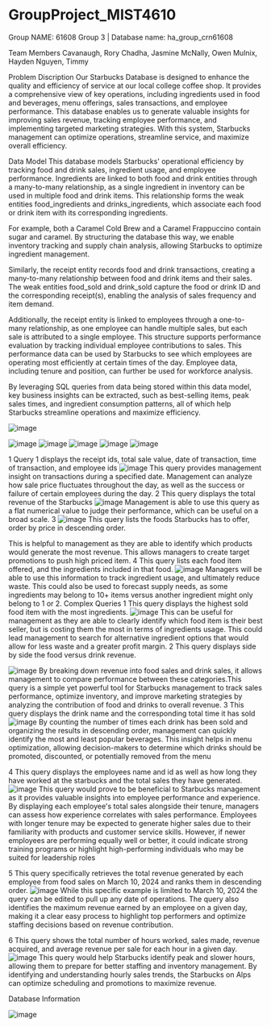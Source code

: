 # GroupProject_MIST4610
Group NAME: 61608 Group 3 | Database name: ha_group_crn61608

Team Members
Cavanaugh, Rory
Chadha, Jasmine
McNally, Owen
Mulnix, Hayden
Nguyen, Timmy

Problem Discription
Our Starbucks Database is designed to enhance the quality and efficiency of service at our local college coffee shop. It provides a comprehensive view of key operations, including ingredients used in food and beverages, menu offerings, sales transactions, and employee performance. This database enables us to generate valuable insights for improving sales revenue, tracking employee performance, and implementing targeted marketing strategies. With this system, Starbucks management can optimize operations, streamline service, and maximize overall efficiency.

Data Model
This database models Starbucks' operational efficiency by tracking food and drink sales, ingredient usage, and employee performance. Ingredients are linked to both food and drink entities through a many-to-many relationship, as a single ingredient in inventory can be used in multiple food and drink items. This relationship forms the weak entities food_ingredients and drinks_ingredients, which associate each food or drink item with its corresponding ingredients.

For example, both a Caramel Cold Brew and a Caramel Frappuccino contain sugar and caramel. By structuring the database this way, we enable inventory tracking and supply chain analysis, allowing Starbucks to optimize ingredient management.

Similarly, the receipt entity records food and drink transactions, creating a many-to-many relationship between food and drink items and their sales. The weak entities food_sold and drink_sold capture the food or drink ID and the corresponding receipt(s), enabling the analysis of sales frequency and item demand.

Additionally, the receipt entity is linked to employees through a one-to-many relationship, as one employee can handle multiple sales, but each sale is attributed to a single employee. This structure supports performance evaluation by tracking individual employee contributions to sales. This performance data can be used by Starbucks to see which employees are operating most efficiently at certain times of the day. Employee data, including tenure and position, can further be used for workforce analysis.

By leveraging SQL queries from data being stored within this data model, key business insights can be extracted, such as best-selling items, peak sales times, and ingredient consumption patterns, all of which help Starbucks streamline operations and maximize efficiency.

![image](https://github.com/user-attachments/assets/ebc8437b-1a76-47f6-a840-ccb7d5f4d54f)

![image](https://github.com/user-attachments/assets/4fb436af-4015-4729-ba32-88e47b9d4d45)
![image](https://github.com/user-attachments/assets/9b9478fb-07cf-4f6b-ab22-11bae5986419)
![image](https://github.com/user-attachments/assets/89606c8d-4ee1-49b2-80ca-bb1c1ab0f2f4)
![image](https://github.com/user-attachments/assets/ad51ad92-aa4d-4af8-863a-bc33f597594d)
![image](https://github.com/user-attachments/assets/a7d4528e-0cf4-4314-bcb2-b7037d875f15)

1
Query 1 displays the receipt ids, total sale value, date of transaction, time of transaction, and employee ids
![image](https://github.com/user-attachments/assets/f7948507-d7fc-4d0c-a7a8-cf08ed52fecf)
This query provides management insight on transactions during a specified date. Management can analyze how sale price fluctuates throughout the day, as well as the success or failure of certain employees during the day.
2
This query displays the total revenue of the Starbucks
![image](https://github.com/user-attachments/assets/d404ba71-16ac-492d-8c1b-32bac1828d4d)
Management is able to use this query as a flat numerical value to judge their performance, which can be useful on a broad scale.
3
![image](https://github.com/user-attachments/assets/192f9946-fa4e-4db9-8812-f4d4431afac1)
This query lists the foods Starbucks has to offer, order by price in descending order. 

This is helpful to management as they are able to identify which products would generate the most revenue. This allows managers to create target promotions to push high priced item.
4
This query lists each food item offered, and the ingredients included in that food.
![image](https://github.com/user-attachments/assets/0e800dd2-35cd-4f5d-9cc6-020224ac2845)
Managers will be able to use this information to track ingredient usage, and ultimately reduce waste. This could also be used to forecast supply needs, as some ingredients may belong to 10+ items versus another ingredient might only belong to 1 or 2.
Complex Queries
1
This query displays the highest sold food item with the most ingredients.
![image](https://github.com/user-attachments/assets/dabd8285-b895-4662-bdc6-2b3f6e7649e5)
This can be useful for management as they are able to clearly identify which food item is their best seller, but is costing them the most in terms of ingredients usage. This could lead management to search for alternative ingredient options that would allow for less waste and a greater profit margin.
2
This query displays side by side the food versus drink revenue.

![image](https://github.com/user-attachments/assets/21ad0174-ff27-40e5-85d8-dac1ae97ec2b)
By breaking down revenue into food sales and drink sales, it allows management to compare performance between these categories.This query is a simple yet powerful tool for Starbucks management to track sales performance, optimize inventory, and improve marketing strategies by analyzing the contribution of food and drinks to overall revenue.
3
This query displays the drink name and the corresponding total time it has sold
![image](https://github.com/user-attachments/assets/55dd222f-6f03-405b-b954-f0f0d7eaeae8)
By counting the number of times each drink has been sold and organizing the results in descending order, management can quickly identify the most and least popular beverages. This insight helps in menu optimization, allowing decision-makers to determine which drinks should be promoted, discounted, or potentially removed from the menu

4
This query displays the employees name and id as well as how long they have worked at the starbucks and the total sales they have generated.
![image](https://github.com/user-attachments/assets/df438bef-739c-40ad-81da-31d8bf18f0e9)
This query would prove to be beneficial to Starbucks management as it provides valuable insights into employee performance and experience. By displaying each employee's total sales alongside their tenure, managers can assess how experience correlates with sales performance. Employees with longer tenure may be expected to generate higher sales due to their familiarity with products and customer service skills. However, if newer employees are performing equally well or better, it could indicate strong training programs or highlight high-performing individuals who may be suited for leadership roles

5
This query specifically retrieves the total revenue generated by each employee from food sales on March 10, 2024 and ranks them in descending order.
![image](https://github.com/user-attachments/assets/1250e292-fa6d-4769-83d1-c297c6a4096e)
While this specific example is limited to March 10, 2024 the query can be edited to pull up any date of operations. The query also identifies the maximum revenue earned by an employee on a given day, making it a clear easy process to highlight top performers and optimize staffing decisions based on revenue contribution.

6
This query shows the total number of hours worked, sales made, revenue acquired, and average revenue per sale for each hour in a given day.
![image](https://github.com/user-attachments/assets/063acdef-071f-4f00-a9fd-1007464e08f2)
This query would help Starbucks identify peak and slower hours, allowing them to prepare for better staffing and inventory management. By identifying and understanding hourly sales trends, the Starbucks on Alps can optimize scheduling and promotions to maximize revenue.

Database Information 

![image](https://github.com/user-attachments/assets/fe4d0ebe-6eb6-4697-a0d4-e07939ca90b8)





















